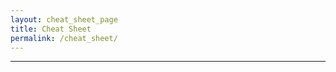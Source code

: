 ```yaml
---
layout: cheat_sheet_page
title: Cheat Sheet
permalink: /cheat_sheet/
---
```


_____________________________________________________________________________________________________________________________________



